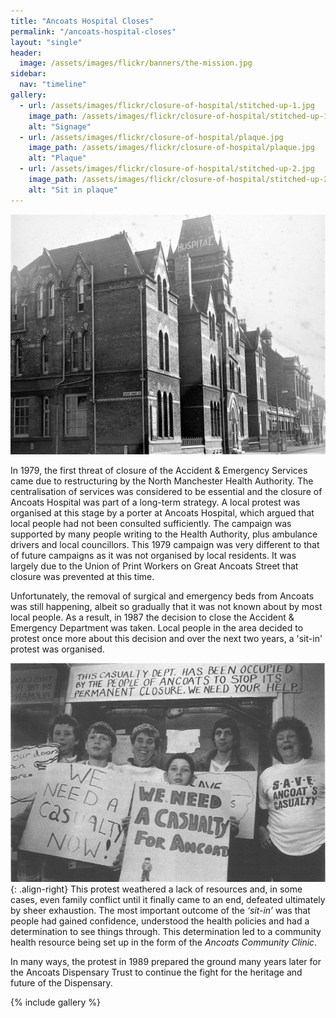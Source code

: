 ```yaml
---
title: "Ancoats Hospital Closes"
permalink: "/ancoats-hospital-closes"
layout: "single"
header:
  image: /assets/images/flickr/banners/the-mission.jpg
sidebar:
  nav: "timeline"
gallery:
  - url: /assets/images/flickr/closure-of-hospital/stitched-up-1.jpg
    image_path: /assets/images/flickr/closure-of-hospital/stitched-up-1.jpg
    alt: "Signage"
  - url: /assets/images/flickr/closure-of-hospital/plaque.jpg
    image_path: /assets/images/flickr/closure-of-hospital/plaque.jpg
    alt: "Plaque"
  - url: /assets/images/flickr/closure-of-hospital/stitched-up-2.jpg
    image_path: /assets/images/flickr/closure-of-hospital/stitched-up-2.jpg
    alt: "Sit in plaque"
---
```


![ancoats dispensary](assets/images/hospital-closure.jpg)

In 1979, the first threat of closure of the Accident & Emergency Services came  due to restructuring by the North Manchester Health Authority.  The centralisation of services was considered to be essential and the closure of Ancoats Hospital was part of a long-term strategy. A local protest was organised at this stage by a porter at Ancoats Hospital, which argued that local people had not been consulted sufficiently.  The campaign was supported by many people writing to the Health Authority, plus ambulance drivers and local councillors.  This 1979 campaign was very different to that of future campaigns as it was not organised by local residents.  It was largely due to the Union of Print Workers on Great Ancoats Street that closure was prevented at this time.  

Unfortunately, the removal of surgical and emergency beds from Ancoats was still happening, albeit so gradually that it was not known about by most local people. As a result, in 1987 the decision to close the Accident & Emergency Department was taken.  Local people in the area decided to protest once more about this decision and over the next two years, a 'sit-in' protest was organised. 

![protest](assets/images/flickr/closure-of-hospital/sit-in.jpg){: .align-right}
This protest weathered a lack of resources and, in some cases, even family conflict until it finally came to an end, defeated ultimately by sheer exhaustion.  The most important outcome of the _‘sit-in’_ was that people had gained confidence, understood the health policies and had a determination to see things through.  This determination led to a community health resource being set up in the form of the *Ancoats Community Clinic*.

In many ways, the protest in 1989 prepared the ground many years later for the Ancoats Dispensary Trust to continue the fight for the heritage and future of the Dispensary.

{% include gallery %}